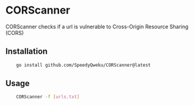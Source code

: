 # CORScanner

CORScanner checks if a url is vulnerable to Cross-Origin Resource Sharing (CORS)

## Installation

```bash
    go install github.com/SpeedyQweku/CORScanner@latest
```

## Usage

```bash
    CORScanner -f [urls.txt]
```
